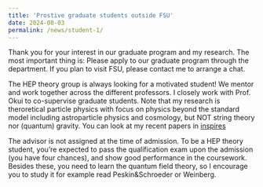 ```yaml
---
title: 'Prostive graduate students outside FSU'
date: 2024-08-03
permalink: /news/student-1/
---
```


Thank you for your interest in our graduate program and my research. 
The most important thing is: Please apply to our graduate program through the department. If you plan to visit FSU, please contact me to arrange a chat.  

The HEP theory group is always looking for a motivated student! We mentor and work together across the different professors. I closely work with Prof. Okui to co-supervise graduate students. Note that my research is theroretical particle physics with focus on physics beyond the standard model including astroparticle physics and cosmology, but NOT string theory nor (quantum) gravity.  You can look at my recent papers in   [inspires](https://inspirehep.net/authors/1198400)

The advisor is not assigned at the time of admission. To be a HEP theory student, you’re expected to pass the qualification exam upon the admission (you have four chances), and show good performance in the coursework. Besides these, you need to learn the quantum field theory, so I encourage you to study it for example read Peskin&Schroeder or Weinberg. 


